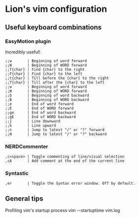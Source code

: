 # Lion's vim configuration

## Useful keyboard combinations

### EasyMotion plugin
Incredibly useful!

    ;;w       | Beginning of word forward
    ;;W       | Beginning of WORD forward
    ;;f{char} | Find {char} to the right
    ;;F{char} | Find {char} to the left
    ;;t{char} | Till before the {char} to the right
    ;;T{char} | Till after the {char} to the left
    ;;w       | Beginning of word forward
    ;;W       | Beginning of WORD forward
    ;;b       | Beginning of word backward
    ;;B       | Beginning of WORD backward
    ;;e       | End of word forward
    ;;E       | End of WORD forward
    ;;ge      | End of word backward
    ;;gE      | End of WORD backward
    ;;j       | Line downward
    ;;k       | Line upward
    ;;n       | Jump to latest "/" or "?" forward
    ;;N       | Jump to latest "/" or "?" backward

### NERDCommenter

    ,c<space> | Toggle commenting of line/visual selection
    ,cA       | Add comment at the end of the current line

### Syntastic
    ,er       | Toggle the Syntax error window. Off by default.

## General tips

Profiling vim's startup process
    vim --startuptime vim.log
